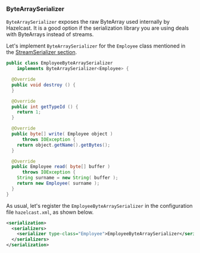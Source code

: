 


### ByteArraySerializer

`ByteArraySerializer` exposes the raw ByteArray used internally by Hazelcast. It is a good option if the serialization library you are using deals with ByteArrays instead of streams.

Let's implement `ByteArraySerializer` for the `Employee` class mentioned in the [StreamSerializer section](#streamserializer).

```java
public class EmployeeByteArraySerializer
    implements ByteArraySerializer<Employee> {

  @Override
  public void destroy () { 
  }

  @Override
  public int getTypeId () {
    return 1; 
  }

  @Override
  public byte[] write( Employee object )
      throws IOException { 
    return object.getName().getBytes();
  }

  @Override
  public Employee read( byte[] buffer ) 
      throws IOException { 
    String surname = new String( buffer );
    return new Employee( surname );
  }
}
```

As usual, let's register the `EmployeeByteArraySerializer` in the configuration file `hazelcast.xml`, as shown below.

```xml
<serialization>
  <serializers>
    <serializer type-class="Employee">EmployeeByteArraySerializer</serializer>
  </serializers>
</serialization>
```

<br></br>